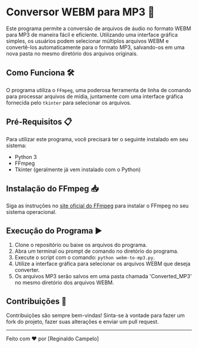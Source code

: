 # Conversor WEBM para MP3 🎵

Este programa permite a conversão de arquivos de áudio no formato WEBM para MP3 de maneira fácil e eficiente. Utilizando uma interface gráfica simples, os usuários podem selecionar múltiplos arquivos WEBM e convertê-los automaticamente para o formato MP3, salvando-os em uma nova pasta no mesmo diretório dos arquivos originais.

## Como Funciona 🛠️

O programa utiliza o `FFmpeg`, uma poderosa ferramenta de linha de comando para processar arquivos de mídia, juntamente com uma interface gráfica fornecida pelo `tkinter` para selecionar os arquivos.

## Pré-Requisitos 📋

Para utilizar este programa, você precisará ter o seguinte instalado em seu sistema:

- Python 3
- FFmpeg
- Tkinter (geralmente já vem instalado com o Python)

## Instalação do FFmpeg 📥

Siga as instruções no [site oficial do FFmpeg](https://ffmpeg.org/download.html) para instalar o FFmpeg no seu sistema operacional.

## Execução do Programa ▶️

1. Clone o repositório ou baixe os arquivos do programa.
2. Abra um terminal ou prompt de comando no diretório do programa.
3. Execute o script com o comando: `python webm-to-mp3.py`.
4. Utilize a interface gráfica para selecionar os arquivos WEBM que deseja converter.
5. Os arquivos MP3 serão salvos em uma pasta chamada 'Converted_MP3' no mesmo diretório dos arquivos WEBM.

## Contribuições 🤝

Contribuições são sempre bem-vindas! Sinta-se à vontade para fazer um fork do projeto, fazer suas alterações e enviar um pull request.

---

Feito com ❤️ por [Reginaldo Campelo]
